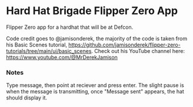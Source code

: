 # Hard Hat Brigade Flipper Zero App
Flipper Zero app for a hardhat that will be at Defcon.

Code credit goes to @jamisonderek, the majority of the code is taken from his Basic Scenes tutorial, https://github.com/jamisonderek/flipper-zero-tutorials/tree/main/ui/basic_scenes. 
Check out his YouTube channel here: https://www.youtube.com/@MrDerekJamison

### Notes
Type message, then point at reciever and press enter. The slight pause is when the message is transmitting, once "Message sent" appears, the hat should display it. 

